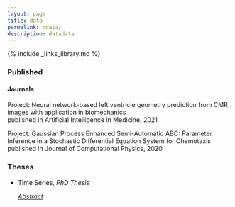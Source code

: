 ```yaml
---
layout: page
title: data
permalink: /data/
description: datadata
---
```

{% include _links_library.md %}

<script type="text/javascript">
 function showhide(id) {
    var e = document.getElementById(id);
    e.style.display = (e.style.display == 'block') ? 'none' : 'block';
 }
</script>

### Published

#### Journals 

Project: Neural network-based left ventricle geometry prediction from CMR images with application in biomechanics  
published in Artificial Intelligence in Medicine, 2021

Project: Gaussian Process Enhanced Semi-Automatic ABC: Parameter Inference in a Stochastic Differential Equation System for Chemotaxis  
published in Journal of Computational Physics, 2020


### Theses
* Time Series, _PhD Thesis_
	
	<i class="fa fa-sticky-note" aria-hidden="true"></i> <a href="javascript:showhide('phd')">_Abstract_</a>
	<div id="phd" style="display:none;">
	<p>  <div style="font-size:0.85em; text-align: justify;">  This thesis investigates Bayesian inference over time series models with the emphasis put on applications in economics and finance. We adopt simulation-based techniques which are necessary in any nontrival problem in this setting. The main motivation behind the presented research is to increase the effciency and accuracy of these computationally intensive methods in several different contexts. One of the main topics addressed is efficient and precise risk estimation, or rare event analysis. Another problem studied in this thesis is the efficiency of various sampling algorithms, in particular importance sampling (IS) and Markov chain Monte Carlo (MCMC) algorithms. Finally, we address the issue of  forecasting, from a single model as well as from a combination of models. </div> </p>
	</div>
	

